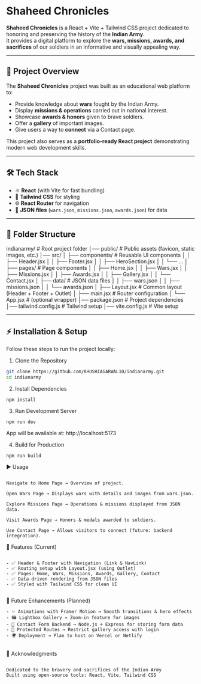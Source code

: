 # Shaheed Chronicles

**Shaheed Chronicles** is a React + Vite + Tailwind CSS project dedicated to honoring and preserving the history of the **Indian Army**.  
It provides a digital platform to explore the **wars, missions, awards, and sacrifices** of our soldiers in an informative and visually appealing way.  

---

## 📖 Project Overview

The **Shaheed Chronicles** project was built as an educational web platform to:  
- Provide knowledge about **wars** fought by the Indian Army.  
- Display **missions & operations** carried out in national interest.  
- Showcase **awards & honors** given to brave soldiers.  
- Offer a **gallery** of important images.  
- Give users a way to **connect** via a Contact page.  

This project also serves as a **portfolio-ready React project** demonstrating modern web development skills.  

---

## 🛠 Tech Stack

- ⚛ **React** (with Vite for fast bundling)  
- 🎨 **Tailwind CSS** for styling  
- 🌐 **React Router** for navigation  
- 📂 **JSON files** (`wars.json`, `missions.json`, `awards.json`) for data  

---

## 📂 Folder Structure

indianarmy/ # Root project folder
│── public/ # Public assets (favicon, static images, etc.)
│── src/
│ ├── components/ # Reusable UI components
│ │ ├── Header.jsx
│ │ ├── Footer.jsx
│ │ ├── HeroSection.jsx
│ │ └── ...
│ ├── pages/ # Page components
│ │ ├── Home.jsx
│ │ ├── Wars.jsx
│ │ ├── Missions.jsx
│ │ ├── Awards.jsx
│ │ ├── Gallery.jsx
│ │ └── Contact.jsx
│ ├── data/ # JSON data files
│ │ ├── wars.json
│ │ ├── missions.json
│ │ └── awards.json
│ ├── Layout.jsx # Common layout (Header + Footer + Outlet)
│ ├── main.jsx # Router configuration
│ └── App.jsx # (optional wrapper)
│── package.json # Project dependencies
│── tailwind.config.js # Tailwind setup
│── vite.config.js # Vite setup


---

## ⚡ Installation & Setup

Follow these steps to run the project locally:

1. Clone the Repository
```bash
git clone https://github.com/KHUSHIAGARWAL10/indianarmy.git
cd indianarmy

```

2. Install Dependencies
```
npm install

```
3. Run Development Server
 ```
npm run dev

```

App will be available at: http://localhost:5173


4. Build for Production
```
npm run build

```

▶️ Usage
```

Navigate to Home Page → Overview of project.

Open Wars Page → Displays wars with details and images from wars.json.

Explore Missions Page → Operations & missions displayed from JSON data.

Visit Awards Page → Honors & medals awarded to soldiers.

Use Contact Page → Allows visitors to connect (future: backend integration).

```

🌟 Features (Current)
```

- ✅ Header & Footer with Navigation (Link & NavLink)  
- ✅ Routing setup with Layout.jsx (using Outlet)  
- ✅ Pages: Home, Wars, Missions, Awards, Gallery, Contact  
- ✅ Data-driven rendering from JSON files  
- ✅ Styled with Tailwind CSS for clean UI  


```


🔮 Future Enhancements (Planned)
```
- ✨ Animations with Framer Motion → Smooth transitions & hero effects  
- 🖼️ Lightbox Gallery → Zoom-in feature for images  
- 📧 Contact Form Backend → Node.js + Express for storing form data  
- 🔐 Protected Routes → Restrict gallery access with login  
- 🌍 Deployment → Plan to host on Vercel or Netlify  


```


🙏 Acknowledgments
```

Dedicated to the bravery and sacrifices of the Indian Army
Built using open-source tools: React, Vite, Tailwind CSS

